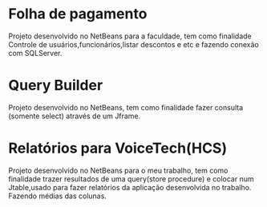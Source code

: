 # Folha de pagamento
Projeto desenvolvido no NetBeans para a faculdade, tem como finalidade Controle de usuários,funcionários,listar descontos e etc 
e fazendo conexão com SQLServer.

# Query Builder
Projeto desenvolvido no NetBeans, tem como finalidade fazer consulta (somente select) através de um Jframe.

# Relatórios para VoiceTech(HCS)
Projeto desenvolvido no NetBeans para o meu trabalho, tem como finalidade trazer resultados de uma query(store procedure) e colocar num Jtable,usado para fazer relatórios da aplicação desenvolvida no trabalho. Fazendo médias das colunas.

